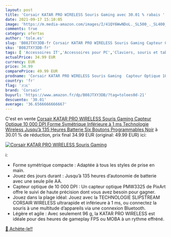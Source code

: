 ```yaml
---
layout: post
title: 'Corsair KATAR PRO WIRELESS Souris Gaming avec 30.01 % rabais '
date: 2021-09-17 15:10:05
image: 'https://m.media-amazon.com/images/I/41QY6WwNDoL._SL500_._SL400_.jpg'
comments: true
category: ofertas
author: 'tole.es'
slug: 'B08JTXY3DB-fr Corsair KATAR PRO WIRELESS Souris Gaming Capteur Optique...'
sku: 'B08JTXY3DB-fr'
tags: [ 'Accessoires IT','Accessoires pour PC','Claviers, souris et tablettes','Informatique','Jeux vidéo','PC: Jeux et accessoires','Souris','Souris gaming pour PC','corsair', ]
actualPrice: 34.99 EUR
currency: EUR
price: 34.99
comparePrice: 49.99 EUR
prodname: 'Corsair KATAR PRO WIRELESS Souris Gaming  Capteur Optique 10 000 DPI  Forme Symétrique  Inférieure à 1 ms Technologie Wireless  Jusqu’à 135 Heures Batterie  Six Boutons Programmables  Noir'
country: 'fr'
flag: '🇫🇷'
brand: 'Corsair'
buyurl: 'https://www.amazon.fr/dp/B08JTXY3DB/?tag=tolees0d-21'
descuento: '30.01'
average: '36.6566666666667'
---
```


C'est en vente [Corsair KATAR PRO WIRELESS Souris Gaming  Capteur Optique 10 000 DPI  Forme Symétrique  Inférieure à 1 ms Technologie Wireless  Jusqu’à 135 Heures Batterie  Six Boutons Programmables  Noir](https://www.amazon.fr/dp/B08JTXY3DB/?tag=tolees0d-21)  à  30.01 % de réduction, prix final  34.99 EUR (original: 49.99 EUR) ici:

[![Corsair KATAR PRO WIRELESS Souris Gaming](https://m.media-amazon.com/images/I/41QY6WwNDoL._SL500_._SL400_.jpg)](https://www.amazon.fr/dp/B08JTXY3DB/?tag=tolees0d-21)

ℹ️:

- Forme symétrique compacte : Adaptée à tous les styles de prise en main.
- Jouez des jours durant : Jusqu’à 135 heures d’autonomie de batterie avec une seule pile AA.
- Capteur optique de 10 000 DPI : Un capteur optique PMW3325 de PixArt offre le suivi de haute précision dont vous avez besoin pour gagner.
- Jouez dans la plage idéal: Jouez avec la TECHNOLOGIE SLIPSTREAM CORSAIR WIRELESS ultrarapide et inférieure à 1 ms, ou connectez la souris à une multitude d’appareils via une connexion Bluetooth.
- Légère et agile : Avec seulement 96 g, la KATAR PRO WIRELESS est idéale pour des heures de gameplay FPS ou MOBA à un rythme effréné.

[🛒 Achète-le!!](https://www.amazon.fr/dp/B08JTXY3DB/?tag=tolees0d-21)
